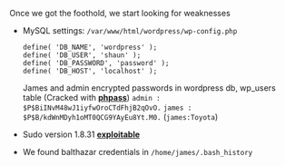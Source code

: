 Once we got the foothold, we start looking for weaknesses

- MySQL settings: `/var/www/html/wordpress/wp-config.php`
	```text
	define( 'DB_NAME', 'wordpress' );
	define( 'DB_USER', 'shaun' );
	define( 'DB_PASSWORD', 'password' );
	define( 'DB_HOST', 'localhost' );
	```
	James and admin encrypted passwords in wordpress db, wp_users table (Cracked with **[phpass](https://github.com/micahflee/phpass_crack)**)
	`admin : $P$BiINvM48wJ1iyfwOroCTdFhjB2qOvO.`
	`james : $P$B/kdWnMDyh1oMT0QCG9YAyEu8Yt.M0.` (`james:Toyota`)
	
- Sudo version 1.8.31 **[exploitable](https://github.com/mohinparamasivam/Sudo-1.8.31-Root-Exploit/tree/main)**
- We found balthazar credentials in `/home/james/.bash_history`